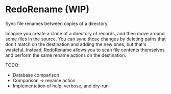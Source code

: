 # RedoRename (WIP)

Sync file renames between copies of a directory.

Imagine you create a clone of a directory of records, and then move around some files in the source. You can sync those changes by deleting paths that don't match on the destination and adding the new ones, but that's wasteful. Instead, RedoRename allows you to scan file contents themselves and perform the same rename actions on the destination.

TODO:
* Database comparison
* Comparison -> rename action
* Implementation of help, verbose, and dry-run